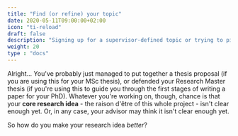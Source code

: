 ```yaml
---
title: "Find (or refine) your topic"
date: 2020-05-11T09:00:00+02:00
icon: "ti-reload"
draft: false
description: "Signing up for a supervisor-defined topic or trying to pitch your own idea?"
weight: 20
type : "docs"
---
```


Alright... You've probably just managed to put together a thesis proposal
(if you are using this for your MSc thesis), or defended your Research Master
thesis (if you're using this to guide you through the first stages of writing
a paper for your PhD). Whatever you're working on, though, chance is that your
**core research idea** - the raison d'être of this whole project - isn't clear
enough yet. Or, in any case, your advisor may think it isn't clear enough yet.

So how do you make your research idea *better*?
